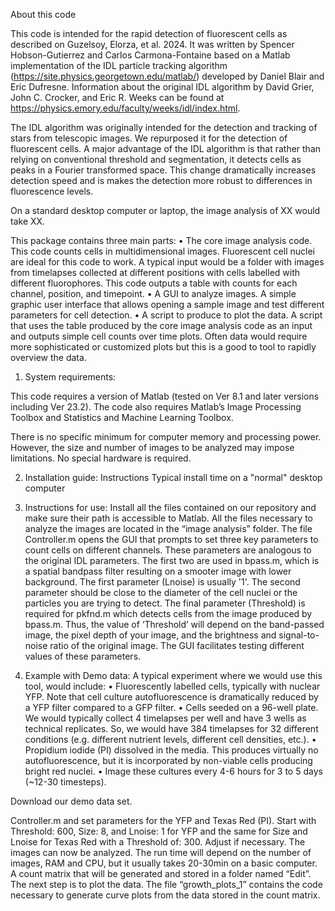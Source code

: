 About this code

This code is intended for the rapid detection of fluorescent cells as described on Guzelsoy, Elorza, et al. 2024. It was written by Spencer Hobson-Gutierrez and Carlos Carmona-Fontaine based on a Matlab implementation of the IDL particle tracking algorithm (https://site.physics.georgetown.edu/matlab/) developed by Daniel Blair and Eric Dufresne. Information about the original IDL algorithm by David Grier, John C. Crocker, and Eric R. Weeks can be found at https://physics.emory.edu/faculty/weeks/idl/index.html.

The IDL algorithm was originally intended for the detection and tracking of stars from telescopic images. We repurposed it for the detection of fluorescent cells. A major advantage of the IDL algorithm is that rather than relying on conventional threshold and segmentation, it detects cells as peaks in a Fourier transformed space. This change dramatically increases detection speed and is makes the detection more robust to differences in fluorescence levels.

On a standard desktop computer or laptop, the image analysis of XX would take XX.

This package contains three main parts:
•	The core image analysis code. This code counts cells in multidimensional images. Fluorescent cell nuclei are ideal for this code to work. A typical input would be a folder with images from timelapses collected at different positions with cells labelled with different fluorophores. This code outputs a table with counts for each channel, position, and timepoint.
•	A GUI to analyze images. A simple graphic user interface that allows opening a sample image and test different parameters for cell detection.
•	A script to produce to plot the data. A script that uses the table produced by the core image analysis code as an input and outputs simple cell counts over time plots. Often data would require more sophisticated or customized plots but this is a good to tool to rapidly overview the data.

1. System requirements:

This code requires a version of Matlab (tested on Ver 8.1 and later versions including Ver 23.2). The code also requires Matlab’s Image Processing Toolbox and Statistics and Machine Learning Toolbox.

There is no specific minimum for computer memory and processing power. However, the size and number of images to be analyzed may impose limitations. No special hardware is required.

2. Installation guide:
Instructions
Typical install time on a "normal" desktop computer

3. Instructions for use:
Install all the files contained on our repository and make sure their path is accessible to Matlab. 
All the files necessary to analyze the images are located in the “image analysis” folder. The file Controller.m opens the GUI that prompts to set three key parameters to count cells on different channels. These parameters are analogous to the original IDL parameters. The first two are used in bpass.m, which is a spatial bandpass filter resulting on a smooter image with lower background. The first parameter (Lnoise) is usually '1'. The second parameter should be close to the diameter of the cell nuclei or the particles you are trying to detect.
The final parameter (Threshold) is required for pkfnd.m which detects cells from the image produced by bpass.m. Thus, the value of ‘Threshold’ will depend on the band-passed image, the pixel depth of your image, and the brightness and signal-to-noise ratio of the original image. The GUI facilitates testing different values of these parameters.

4. Example with Demo data:
A typical experiment where we would use this tool, would include:
•	Fluorescently labelled cells, typically with nuclear YFP. Note that cell culture autofluorescence is dramatically reduced by a YFP filter compared to a GFP filter.
•	Cells seeded on a 96-well plate. We would typically collect 4 timelapses per well and have 3 wells as technical replicates. So, we would have 384 timelapses for 32 different conditions (e.g. different nutrient levels, different cell densities, etc.).
•	Propidium iodide (PI) dissolved in the media. This produces virtually no autofluorescence, but it is incorporated by non-viable cells producing bright red nuclei.
•	Image these cultures every 4-6 hours for 3 to 5 days (~12-30 timesteps).

Download our demo data set.

Controller.m and set parameters for the YFP and Texas Red (PI). Start with Threshold: 600, Size: 8, and Lnoise: 1 for YFP and the same for Size and Lnoise for Texas Red with a Threshold of: 300. Adjust if necessary.
The images can now be analyzed. The run time will depend on the number of images, RAM and CPU, but it usually takes 20-30min on a basic computer. A count matrix that will be generated and stored in a folder named “Edit”. The next step is to plot the data. The file “growth_plots_1” contains the code necessary to generate curve plots from the data stored in the count matrix.
